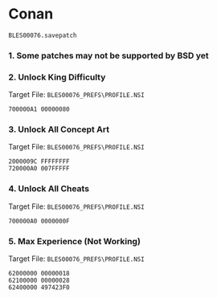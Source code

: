 #  Conan 

`BLES00076.savepatch`

### 1.  Some patches may not be supported by BSD yet
### 2. Unlock King Difficulty

Target File: `BLES00076_PREFS\PROFILE.NSI`

```
700000A1 00000080
```

### 3. Unlock All Concept Art

Target File: `BLES00076_PREFS\PROFILE.NSI`

```
2000009C FFFFFFFF
720000A0 007FFFFF
```

### 4. Unlock All Cheats

Target File: `BLES00076_PREFS\PROFILE.NSI`

```
700000A0 0000000F
```

### 5. Max Experience (Not Working)

Target File: `BLES00076_PREFS\PROFILE.NSI`

```
62000000 00000018
62100000 00000028
62400000 497423F0
```

